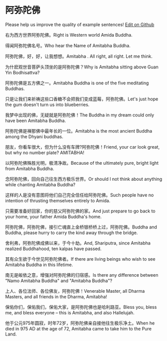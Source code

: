 # 阿弥陀佛

Please help us improve the quality of example sentences! [Edit on Github](https://github.com/jiyushe/jiyu-example-sentence-source/blob/main/chinese/emituofo.md)

<p><span class="chinese">右为西方世界阿弥陀佛。</span><span class="english">Right is Western world Amida Buddha.</span></p>

<p><span class="chinese">得闻阿弥陀佛名号。</span><span class="english">Who hear the Name of Amitabha Buddha.</span></p>

<p><span class="chinese">阿弥陀佛，好，好，让我想想。</span><span class="english">Amitabha . All right, all right. Let me think.</span></p>

<p><span class="chinese">为什麽观世音菩萨头顶坐的是阿弥陀佛？</span><span class="english">Why is Amitabha sitting above Guan Yin Bodhisattva?</span></p>

<p><span class="chinese">阿弥陀佛是五方佛之一。</span><span class="english">Amitabha Buddha is one of the five meditating Buddhas.</span></p>

<p><span class="chinese">只是让我们来祈祷这些口香糖不会把我们变成蓝莓，阿弥陀佛。</span><span class="english">Let's just hope the gum doesn't turn us into blueberries.</span></p>

<p><span class="chinese">我梦中出现的佛，无疑就是阿弥陀佛！</span><span class="english">The Buddha in my dream could only have been Amitabha Buddha.</span></p>

<p><span class="chinese">阿弥陀佛是禅那佛中最年长的一位。</span><span class="english">Amitabha is the most ancient Buddha among the Dhyani buddhas.</span></p>

<p><span class="chinese">朋友，你看车很大，但为什么没有车牌?阿弥陀佛！</span><span class="english">Friend, your car look great, but why no number plate? AMITABHA!</span></p>

<p><span class="chinese">以阿弥陀佛殊胜光明，极清净故。</span><span class="english">Because of the ultimately pure, bright light from Amitabha Buddha.</span></p>

<p><span class="chinese">念阿弥陀佛，回向自己往生西方极乐世界。</span><span class="english">Or should I not think about anything while chanting Amitabha Buddha?</span></p>

<p><span class="chinese">这样的人是没有意图将他们自己完全信任给阿弥陀佛。</span><span class="english">Such people have no intention of thrusting themselves entirely to Amida.</span></p>

<p><span class="chinese">只需要准备好回家，你的慈父阿弥陀佛的家。</span><span class="english">And just prepare to go back to your home, your father Amida Buddha's home.</span></p>

<p><span class="chinese">阿弥陀佛，阿弥陀佛，接引亡魂直上金桥银桥桥上过，阿弥陀佛。</span><span class="english">Buddha and Buddha, please hurry to carry the kind away through the bridge.</span></p>

<p><span class="chinese">舍利弗，阿弥陀佛成佛以来，于今十劫。</span><span class="english">And, Shariputra, since Amitabha realized Buddhahood, ten kalpas have passed.</span></p>

<p><span class="chinese">其有众生欲于今世见阿弥陀佛者。</span><span class="english">If there are living beings who wish to see Amitabha Buddha in this lifetime.</span></p>

<p><span class="chinese">南无是皈依之意，增强对阿弥陀佛的归宿感。</span><span class="english">Is there any difference between "Namo Amitabha Buddha" and "Amitabha Buddha"?</span></p>

<p><span class="chinese">上人、各位法师、各位佛友，阿弥陀佛！</span><span class="english">Venerable Master, all Dharma Masters, and all friends in the Dharma, Amitabha!</span></p>

<p><span class="chinese">保佑你们，保佑我们，保佑大家，是阿弥陀佛也是哈利路亚。</span><span class="english">Bless you, bless me, and bless everyone – this is Amitabha, and also Hallelujah.</span></p>

<p><span class="chinese">他于公元975年圆寂，时年72岁，阿弥陀佛亲自接他往生极乐净土。</span><span class="english">When he died in 975 AD at the age of 72, Amitabha came to take him to the Pure Land.</span></p>


